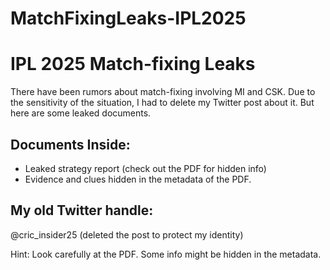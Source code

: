 # MatchFixingLeaks-IPL2025
# IPL 2025 Match-fixing Leaks
There have been rumors about match-fixing involving MI and CSK.
Due to the sensitivity of the situation, I had to delete my Twitter post about it.
But here are some leaked documents.

## Documents Inside:
- Leaked strategy report (check out the PDF for hidden info)
- Evidence and clues hidden in the metadata of the PDF.

## My old Twitter handle:
@cric_insider25 (deleted the post to protect my identity)

Hint: Look carefully at the PDF. Some info might be hidden in the metadata.
